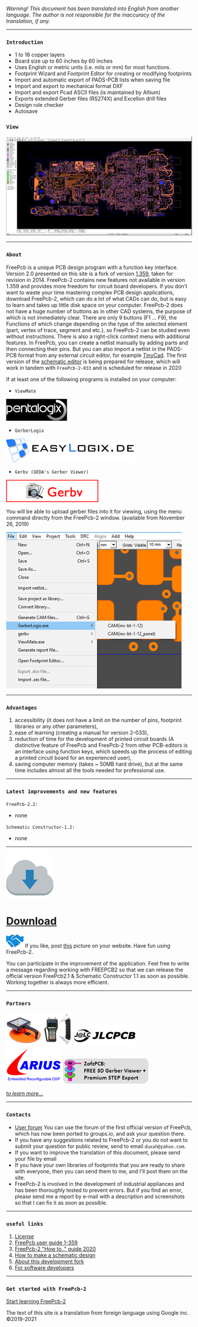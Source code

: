 _Warning! This document has been translated into English from another language. The author is not responsible for the inaccuracy of the translation, if any._

***
### `Introduction`

* 1 to 16 copper layers
* Board size up to 60 inches by 60 inches
* Uses English or metric units (i.e. mils or mm) for most functions.
* Footprint Wizard and Footprint Editor for creating or modifying footprints
* Import and automatic export of PADS-PCB lists when saving file
* Import and export to mechanical format DXF
* Import and export Pcad ASCII files (is maintained by Altium)
* Exports extended Gerber files (RS274X) and Excellon drill files
* Design rule checker
* Autosave

### `View`

[![PCB](/pictures/img2.png)](https://freepcb.dev)

***
### `About`
FreePcb is a unique PCB design program with a function key interface. Version 2.0 presented on this site is a fork of version [1.359](http://freepcb.com), taken for revision in 2014. FreePcb-2 contains new features not available in version 1.359 and provides more freedom for circuit board developers. If you don’t want to waste your time mastering complex PCB design applications, download FreePcb-2, which can do a lot of what CADs can do, but is easy to learn and takes up little disk space on your computer. FreePcb-2 does not have a huge number of buttons as in other CAD systems, the purpose of which is not immediately clear. There are only 9 buttons (F1 ... F9), the Functions of which change depending on the type of the selected element (part, vertex of trace, segment and etc.), so FreePcb-2 can be studied even without instructions. There is also a right-click context menu with additional features. In FreePcb, you can create a netlist manually by adding parts and then connecting their pins. But you can also import a netlist in the PADS-PCB format from any external circuit editor, for example [TinyCad](https://www.tinycad.net). The first version of the [schematic editor](https://freepcb.dev/ECDS.html) is being prepared for release, which will work in tandem with `FreePcb-2-033` and is scheduled for release in 2020

If at least one of the following programs is installed on your computer:

* `ViewMate` 

[![](pictures/pentalogix_logo.jpg)](https://www.pentalogix.com/)

* `GerberLogix` 

[![](pictures/EasyLogix.png)](https://www.easylogix.de/) 

* `Gerbv (GEDA's Gerber Viewer)` 

[![](pictures/gerbv_250x60.png)](http://gerbv.geda-project.org/)

You will be able to upload gerber files into it for viewing, using the menu command directly from the FreePcb-2 window. (available from November 26, 2019)

![](pictures/gerbv.png)

***
### `Advantages`
1. accessibility (it does not have a limit on the number of pins, footprint libraries or any other parameters),
2. ease of learning (creating a manual for version 2-033),
3. reduction of time for the development of printed circuit boards (A distinctive feature of FreePcb and FreePcb-2 from other PCB-editors is an interface using function keys, which speeds up the process of editing a printed circuit board for an experienced user),
4. saving computer memory (takes ~ 50MB hard drive),
but at the same time includes almost all the tools needed for professional use. 

***
### `Latest improvements and new features`

`FreePcb-2.2:`

* none

`Schematic Constructor-1.2:`

* none

***

![](https://raw.githubusercontent.com/Duxah/FreePCB/master/pictures/cloud-down.png) 

# [Download](Download.md)

![](https://raw.githubusercontent.com/Duxah/FreePCB/master/pictures/По%20рукам.png) If you like, post [this](pictures/logo.png) picture on your website. Have fun using FreePcb-2.

You can participate in the improvement of the application. Feel free to write a message regarding working with FREEPCB2 so that we can release the official version FreePcb2.1 & Schematic Constructor 1.1 as soon as possible. Working together is always more efficient.

***
### `Partners`

[![](pictures/LLC_IP.png)](https://interpribor.com) 
[]([![](pictures/LOCARUS_LOGO.png)](https://locarus.ru) )
[![](pictures/jlcpcb.png)](https://jlcpcb.com) 
[]([![](pictures/pselectro.png)](http://www.pselectro.ru) )
[![](pictures/arius.png)](https://www.arius.com) 
[]([![](pictures/bittele.png)](https://www.7pcb.com) )
[![](pictures/zofzpcb.png)](https://zofzpcb.com) 

_[to learn more...](partners.md)_

***
### `Contacts`

* [User forum](https://groups.io/g/freepcb) You can use the forum of the first official version of FreePcb, which has now been ported to groups.io, and ask your question there. 
* If you have any suggestions related to FreePcb-2 or you do not want to submit your question for public review, send to email `duxah@yahoo.com`.
* If you want to improve the translation of this document, please send your file by email
* If you have your own libraries of footprints that you are ready to share with everyone, then you can send them to me, and I'll post them on the site.
* FreePcb-2 is involved in the development of industrial appliances and has been thoroughly tested to prevent errors. But if you find an error, please send me a report by e-mail with a description and screenshots so that I can fix it as soon as possible.

***
### `useful links`
1. [License](LICENSE)
2. [FreePcb user guide 1-359](https://github.com/Duxah/FreePCB-2/raw/master/FreePcb-2/bin/doc/freepcb_user_guide.pdf)
3. [FreePcb-2 "How to.." guide 2020](/How_to.md)
4. [How to make a schematic design](/How_to_cd.md)
5. [About this development fork](/About_development.md)
6. [For software developers](developers.md)

***
### `Get started with FreePcb-2`

[Start learning FreePcb-2](/How_to.md)

The text of this site is a translation from foreign language using Google inc. ©2019-2021
